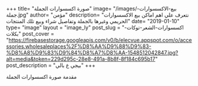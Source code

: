 +++
title= "صورة اكسسوارات الجملة"
image= "/images/بيع-الاكسسوارات-جملة.jpg"
author= "مؤمن"
description= "نتعرف علي اهم اماكن بيع الاكسسوارات الحريمي وغيرها بالجملة وتفاصيل شراء وبيع تلك المنتجات"
date= "2019-01-10"
type= "image"
layout = "image_ly"
post_slug = "اكسسوارات-الشعر-توكات-بكلات"
post_cover = "https://firebasestorage.googleapis.com/v0/b/elecvue.appspot.com/o/accessories.wholesaleplaces%2F%D8%AA%D9%88%D9%83-%D8%A8%D9%83%D9%84%D8%A7%D8%AA-1548512042847.jpg?alt=media&token=229d295c-28e8-491a-8b8f-8f184c695b17"
post_description = "بيجي ع بالي"
+++

مقدمة صورة اكسسوارات الجملة